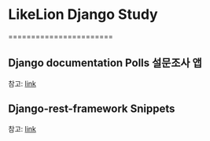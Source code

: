 # LikeLion Django Study
=======================
## Django documentation Polls 설문조사 앱
참고: [link](https://docs.djangoproject.com/en/2.1/)

## Django-rest-framework Snippets
참고: [link](https://www.django-rest-framework.org/tutorial/1-serialization/)